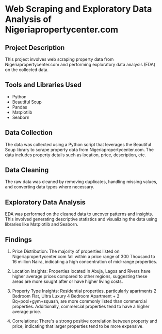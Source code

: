

# Web Scraping and Exploratory Data Analysis of Nigeriapropertycenter.com

## Project Description
This project involves web scraping property data from Nigeriapropertycenter.com and performing exploratory data analysis (EDA) on the collected data.

## Tools and Libraries Used
- Python
- Beautiful Soup
- Pandas
- Matplotlib
- Seaborn

## Data Collection
The data was collected using a Python script that leverages the Beautiful Soup library to scrape property data from Nigeriapropertycenter.com. The data includes property details such as location, price, description, etc.

## Data Cleaning
The raw data was cleaned by removing duplicates, handling missing values, and converting data types where necessary.

## Exploratory Data Analysis
EDA was performed on the cleaned data to uncover patterns and insights. This involved generating descriptive statistics and visualizing the data using libraries like Matplotlib and Seaborn.

## Findings

1. Price Distribution: The majority of properties listed on Nigeriapropertycenter.com fall within a price range of 300 Thousand to 16 million Naira, indicating a high concentration of mid-range properties.

2. Location Insights: Properties located in Abuja, Lagos and Rivers have higher average prices compared to other regions, suggesting these areas are more sought after or have higher living costs.

3. Property Type Insights: Residential properties, particularly apartments 2 Bedroom Flat, Ultra Luxury 4 Bedroom Apartment + 2 Bq+pool+gym+squash, are more commonly listed than commercial properties. Additionally, commercial properties tend to have a higher average price.

4. Correlations: There's a strong positive correlation between property and price, indicating that larger properties tend to be more expensive.

